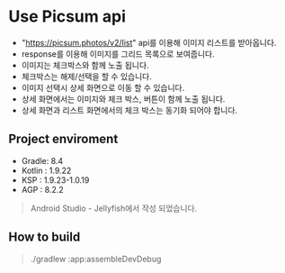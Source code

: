 # Use Picsum api

- "https://picsum.photos/v2/list" api를 이용해 이미지 리스트를 받아옵니다.
- response를 이용해 이미지를 그리드 목록으로 보여줍니다.
- 이미지는 체크박스와 함께 노출 됩니다.
- 체크박스는 해제/선택을 할 수 있습니다.
- 이미지 선택시 상세 화면으로 이동 할 수 있습니다.
- 상세 화면에서는 이미지와 체크 박스, 버튼이 함께 노출 됩니다.
- 상세 화면과 리스트 화면에서의 체크 박스는 동기화 되어야 합니다.

## Project enviroment

- Gradle: 8.4
- Kotlin : 1.9.22
- KSP : 1.9.23-1.0.19
- AGP : 8.2.2

> Android Studio - Jellyfish에서 작성 되었습니다.

## How to build

> ./gradlew :app:assembleDevDebug
